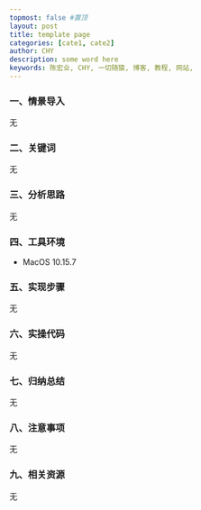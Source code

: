 ```yaml
---
topmost: false #置顶
layout: post
title: template page
categories: [cate1, cate2]
author: CHY
description: some word here 
keywords: 陈宏业, CHY, 一切随猿, 博客, 教程, 网站,
---
```


### 一、情景导入
无

### 二、关键词
无

### 三、分析思路
无

### 四、工具环境
+ MacOS 10.15.7

### 五、实现步骤
无

### 六、实操代码
无

### 七、归纳总结
无

### 八、注意事项
无

### 九、相关资源
无
